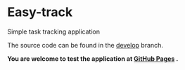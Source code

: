 # Easy-track
Simple task tracking application

The source code can be found in the [develop](https://github.com/Boyko-Anna/Easy-track/tree/develop) branch.


**You are welcome to test the application at [GitHub Pages](https://boyko-anna.github.io/Easy-track/) .**
